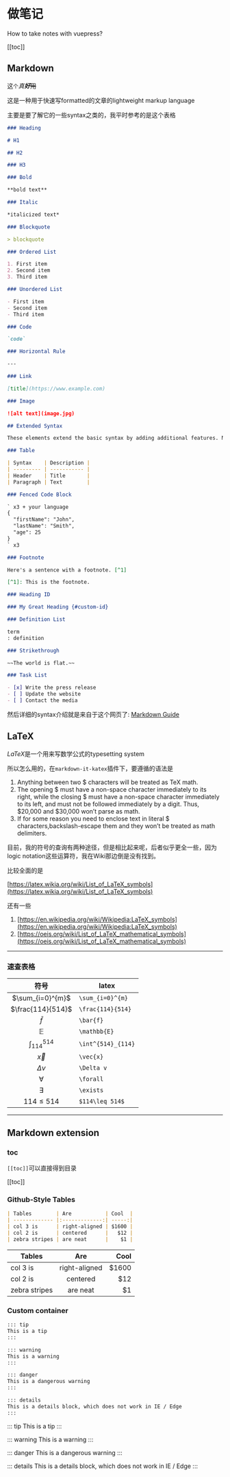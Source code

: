 # 做笔记

How to take notes with vuepress?

[[toc]]

## Markdown

这`个`*真**好***~~用~~

这是一种用于快速写formatted的文章的lightweight markup language

主要是要了解它的一些syntax之类的，我平时参考的是这个表格

``` markdown
### Heading

# H1

## H2

### H3

### Bold

**bold text**

### Italic

*italicized text*

### Blockquote

> blockquote

### Ordered List

1. First item
2. Second item
3. Third item

### Unordered List

- First item
- Second item
- Third item

### Code

`code`

### Horizontal Rule

---

### Link

[title](https://www.example.com)

### Image

![alt text](image.jpg)

## Extended Syntax

These elements extend the basic syntax by adding additional features. Not all Markdown applications support these elements.

### Table

| Syntax    | Description |
| --------- | ----------- |
| Header    | Title       |
| Paragraph | Text        |

### Fenced Code Block

` x3 + your language
{
  "firstName": "John",
  "lastName": "Smith",
  "age": 25
}
` x3

### Footnote

Here's a sentence with a footnote. [^1]

[^1]: This is the footnote.

### Heading ID

### My Great Heading {#custom-id}

### Definition List

term
: definition

### Strikethrough

~~The world is flat.~~

### Task List

- [x] Write the press release
- [ ] Update the website
- [ ] Contact the media
```

然后详细的syntax介绍就是来自于这个网页了: [Markdown Guide](https://www.markdownguide.org/)

## LaTeX

$LaTeX$是一个用来写数学公式的typesetting system

所以怎么用的，在`markdown-it-katex`插件下，要遵循的语法是

1. Anything between two $ characters will be treated as TeX math.
2. The opening $ must have a non-space character immediately to its right, while the closing $ must have a non-space character immediately to its left, and must not be followed immediately by a digit. Thus, $20,000 and $30,000 won’t parse as math.
3. If for some reason you need to enclose text in literal $ characters,backslash-escape them and they won’t be treated as math delimiters.

目前，我的符号的查询有两种途径，但是相比起来呢，后者似乎更全一些，因为logic notation这些运算符，我在Wiki那边倒是没有找到。

比较全面的是

[https://latex.wikia.org/wiki/List_of_LaTeX_symbols](https://latex.wikia.org/wiki/List_of_LaTeX_symbols)

还有一些

1. [https://en.wikipedia.org/wiki/Wikipedia:LaTeX_symbols](https://en.wikipedia.org/wiki/Wikipedia:LaTeX_symbols)
2. [https://oeis.org/wiki/List_of_LaTeX_mathematical_symbols](https://oeis.org/wiki/List_of_LaTeX_mathematical_symbols)

---

### 速查表格

|符号|latex
|:-:|-
|$\sum_{i=0}^{m}$|`\sum_{i=0}^{m}`
|$\frac{114}{514}$|`\frac{114}{514}`
|$\bar{f}$|`\bar{f}`
|$\mathbb{E}$|`\mathbb{E}`
|$\int^{514}_{114}$|`\int^{514}_{114}`
|$\vec{x}$|`\vec{x}`
|$\Delta v$|`\Delta v`
|$\forall$|`\forall`
|$\exists$|`\exists`
|$114\leq 514$|`$114\leq 514$`

---

## Markdown extension

### toc

`[[toc]]`可以直接得到目录

[[toc]]

### Github-Style Tables

``` markdown
| Tables        | Are           | Cool  |
| ------------- |:-------------:| -----:|
| col 3 is      | right-aligned | $1600 |
| col 2 is      | centered      |   $12 |
| zebra stripes | are neat      |    $1 |
```

| Tables        | Are           | Cool  |
| ------------- |:-------------:| -----:|
| col 3 is      | right-aligned | $1600 |
| col 2 is      | centered      |   $12 |
| zebra stripes | are neat      |    $1 |

### Custom container

``` markdown
::: tip
This is a tip
:::

::: warning
This is a warning
:::

::: danger
This is a dangerous warning
:::

::: details
This is a details block, which does not work in IE / Edge
:::
```

::: tip
This is a tip
:::

::: warning
This is a warning
:::

::: danger
This is a dangerous warning
:::

::: details
This is a details block, which does not work in IE / Edge
:::
